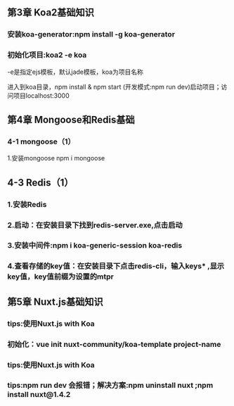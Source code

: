 <h2>第3章 Koa2基础知识</h2>
<h3>安装koa-generator:npm install -g koa-generator</h3>
<h3>初始化项目:koa2 -e koa</h3>
<p>-e是指定ejs模板，默认jade模板，koa为项目名称</p>
<p>进入到koa目录，npm install & npm start (开发模式:npm run dev)启动项目；访问项目localhost:3000</p>

<h2>第4章 Mongoose和Redis基础</h2>
<h3>4-1 mongoose（1）</h3>
<p>1.安装mongoose npm i mongoose</p>
<h2>4-3 Redis（1）</h2>
<h3>1.安装Redis </h3>
<h3>2.启动：在安装目录下找到redis-server.exe,点击启动</h3>
<h3>3.安装中间件:npm i koa-generic-session koa-redis</h3>
<h3>4.查看存储的key值：在安装目录下点击redis-cli，输入keys* ,显示key值，key值前缀为设置的mtpr</h3>
<h2>第5章 Nuxt.js基础知识</h2>
<h3>tips:使用Nuxt.js with Koa</h3>
<h3>初始化：vue init nuxt-community/koa-template project-name</h3>
<h3>tips:使用Nuxt.js with Koa</h3>
<h3>tips:npm run dev 会报错；解决方案:npm uninstall nuxt ;npm install nuxt@1.4.2</h3>